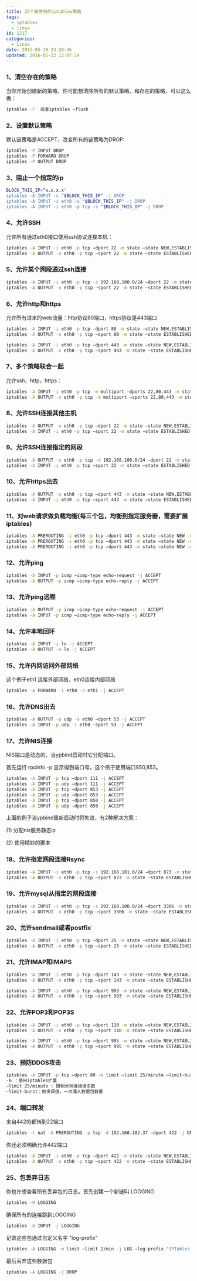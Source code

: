 ```yaml
---
title: 25个最常用的iptables策略
tags:
  - iptables
  - linux
id: 1217
categories:
  - Linux
date: 2015-05-19 23:28:36
updated: 2016-05-22 12:07:14
---
```


### 1、清空存在的策略

当你开始创建新的策略，你可能想清除所有的默认策略，和存在的策略，可以这么做：

```bash
iptables -F  或者iptables –flush
```

### 2、设置默认策略

默认链策略是ACCEPT，改变所有的链策略为DROP:

```bash
iptables -P INPUT DROP
iptables -P FORWARD DROP
iptables -P OUTPUT DROP
```

### 3、阻止一个指定的ip

```bash
BLOCK_THIS_IP=“x.x.x.x"
iptables -A INPUT -s ”$BLOCK_THIS_IP“ -j DROP
iptables -A INPUT -i eth0 -s "$BLOCK_THIS_IP" -j DROP
iptables -A INPUT -i eth0 -p tcp -s "$BLOCK_THIS_IP" -j DROP
```

### 4、允许SSH

允许所有通过eth0接口使用ssh协议连接本机：

```bash
iptables -A INPUT -i eth0 -p tcp –dport 22 -m state –state NEW,ESTABLISHED -j ACCEPT
iptables -A OUTPUT -o eth0 -p tcp –sport 22 -m state –state ESTABLISHED -j ACCEPT
```

### 5、允许某个网段通过ssh连接

```bash
iptables -A INPUT -i eth0 -p tcp -s 192.168.100.0/24 –dport 22 -m state –state NEW,ESTABLISHED -j ACCEPT
iptables -A OUTPUT -o eth0 -p tcp –sport 22 -m state –state ESTABLISHED -j ACCEPT
```

### 6、允许http和https

允许所有进来的web流量：http协议80端口，https协议是443端口

```bash
iptables -A INPUT -i eth0 -p tcp –dport 80 -m state –state NEW,ESTABLISHED -j ACCEPT
iptables -A OUTPUT -o eth0 -p tcp –sport 80 -m state –state ESTABLISHED -j ACCEPT

iptables -A INPUT -i eth0 -p tcp –dport 443 -m state –state NEW,ESTABLISHED -j ACCEPT
iptables -A OUTPUT -o eth0 -p tcp –sport 443 -m state –state ESTABLISHED -j ACCEPT
```

### 7、多个策略联合一起

允许ssh，http，https：

```bash
iptables -A INPUT -i eth0 -p tcp -m multiport –dports 22,80,443 -m state –state NEW,ESTABLISHED -j ACCEPT
iptables -A OUTPUT -o eth0 -p tcp -m multiport –sports 22,80,443 -m state –state ESTABLISHED -j ACCEPT
```

### 8、允许SSH连接其他主机

```bash
iptables -A OUTPUT -o eth0 -p tcp –dport 22 -m state –state NEW,ESTABLISHED -j ACCEPT
iptables -A INPUT -i eth0 -p tcp –sport 22 -m state –state ESTABLISHED -j ACCEPT
```

### 9、允许SSH连接指定的网段

```bash
iptables -A OUTPUT -o eth0 -p tcp -d 192.168.100.0/24 –dport 22 -m state –state NEW,ESTABLISHED -j ACCEPT
iptables -A INPUT -i eth0 -p tcp –sport 22 -m state –state ESTABLISHED -j ACCEPT
```

### 10、允许https出去

```bash
iptables -A OUTPUT -o eth0 -p tcp –dport 443 -m state –state NEW,ESTABLISHED -j ACCEPT
iptables -A INPUT -i eth0 -p tcp –sport 443 -m state –state ESTABLISHED -j ACCEPT
```

### 11、对web请求做负载均衡(每三个包，均衡到指定服务器，需要扩展iptables)

```bash
iptables -A PREROUTING -i eth0 -p tcp –dport 443 -m state –state NEW -m nth –counter 0 –every 3 –packet 0 -j DNAT –to-destination 192.168.1.101:443
iptables -A PREROUTING -i eth0 -p tcp –dport 443 -m state –state NEW -m nth –counter 0 –every 3 –packet 1 -j DNAT –to-destination 192.168.1.102:443
iptables -A PREROUTING -i eth0 -p tcp –dport 443 -m state –state NEW -m nth –counter 0 –every 3 –packet 2 -j DNAT –to-destination 192.168.1.103:443
```

### 12、允许ping

```bash
iptables -A INPUT -p icmp –icmp-type echo-request -j ACCEPT
iptables -A OUTPUT -p icmp –icmp-type echo-reply -j ACCEPT
```

### 13、允许ping远程

```bash
iptables -A OUTPUT -p icmp –icmp-type echo-request -j ACCEPT
iptables -A INPUT -p icmp –icmp-type echo-reply -j ACCEPT
```

### 14、允许本地回环

```bash
iptables -A INPUT -i lo -j ACCEPT
iptables -A OUTPUT -o lo -j ACCEPT
```

### 15、允许内网访问外部网络

这个例子eth1 连接外部网络，eth0连接内部网络

```bash
iptables -A FORWARD -i eth0 -o eth1 -j ACCEPT
```

### 16、允许DNS出去

```bash
iptables -A OUTPUT -p udp -o eth0 –dport 53 -j ACCEPT
iptables -A INPUT -p udp -i eth0 –sport 53 -j ACCEPT
```

### 17、允许NIS连接

NIS端口是动态的，当ypbind启动时它分配端口。

首先运行 rpcinfo -p 显示得到端口号，这个例子使用端口850,853。

```bash
iptables -A INPUT -p tcp –dport 111 -j ACCEPT
iptables -A INPUT -p udp –dport 111 -j ACCEPT
iptables -A INPUT -p tcp –dport 853 -j ACCEPT
iptables -A INPUT -p udp –dport 853 -j ACCEPT
iptables -A INPUT -p tcp –dport 850 -j ACCEPT
iptables -A INPUT -p udp –dport 850 -j ACCEPT
```

上面的例子当ypbind重新启动时将失效，有2种解决方案：

(1)   分配nis服务静态ip

(2) 使用精妙的脚本

### 18、允许指定网段连接Rsync

```bash
iptables -A INPUT -i eth0 -p tcp -s 192.168.101.0/24 –dport 873 -m state –state NEW,ESTABLISHED -j ACCEPT
iptables -A OUTPUT -o eth0 -p tcp –sport 873 -m state –state ESTABLISHED -j ACCEPT
```

### 19、允许mysql从指定的网段连接

```bash
iptables -A INPUT -i eth0 -p tcp -s 192.168.100.0/24 –dport 3306 -m state –state NEW,ESTABLISHED -j ACCEPT
iptables -A OUTPUT -o eth0 -p tcp –sport 3306 -m state –state ESTABLISHED -j ACCEPT
```

### 20、允许sendmail或者postfix

```bash
iptables -A INPUT -i eth0 -p tcp –dport 25 -m state –state NEW,ESTABLISHED -j ACCEPT
iptables -A OUTPUT -o eth0 -p tcp –sport 25 -m state –state ESTABLISHED -j ACCEPT
```

### 21、允许IMAP和IMAPS

```bash
iptables -A INPUT -i eth0 -p tcp –dport 143 -m state –state NEW,ESTABLISHED -j ACCEPT
iptables -A OUTPUT -o eth0 -p tcp –sport 143 -m state –state ESTABLISHED -j ACCEPT

iptables -A INPUT -i eth0 -p tcp –dport 993 -m state –state NEW,ESTABLISHED -j ACCEPT
iptables -A OUTPUT -o eth0 -p tcp –sport 993 -m state –state ESTABLISHED -j ACCEPT
```

### 22、允许POP3和POP3S

```bash
iptables -A INPUT -i eth0 -p tcp –dport 110 -m state –state NEW,ESTABLISHED -j ACCEPT
iptables -A OUTPUT -o eth0 -p tcp –sport 110 -m state –state ESTABLISHED -j ACCEPT

iptables -A INPUT -i eth0 -p tcp –dport 995 -m state –state NEW,ESTABLISHED -j ACCEPT
iptables -A OUTPUT -o eth0 -p tcp –sport 995 -m state –state ESTABLISHED -j ACCEPT
```

### 23、预防DDOS攻击

```bash
iptables -A INPUT -p tcp –dport 80 -m limit –limit 25/minute –limit-burst 100 -j ACCEPT
-m ：使用iptables扩展
–limit 25/minute : 限制分钟连接请求数
–limit-burst：触发阀值，一次涌入数据包数量
```

### 24、端口转发

来自442的都转到22端口

```bash
iptables -t nat -A PREROUTING -p tcp -d 192.168.102.37 –dport 422 -j DNAT –to 192.168.102.37:22
```

你还必须明确允许442端口

```bash
iptables -A INPUT -i eth0 -p tcp –dport 422 -m state –state NEW,ESTABLISHED -j ACCEPT
iptables -A OUTPUT -o eth0 -p tcp –sport 422 -m state –state ESTABLISHED -j ACCEPT
```

### 25、包丢弃日志

你也许想查看所有丢弃包的日志。首先创建一个新链叫 LOGGING

```bash
iptables -N LOGGING
```

确保所有的连接跳到LOGGING

```bash
iptables -A INPUT -j LOGGING
```

记录这些包通过自定义名字 "log-prefix"

```bash
iptables -A LOGGING -m limit –limit 2/min -j LOG –log-prefix "IPTables Packet Dropped:" –log-level 7
```

最后丢弃这些数据包

```bash
iptables -A LOGGING -j DROP
```
